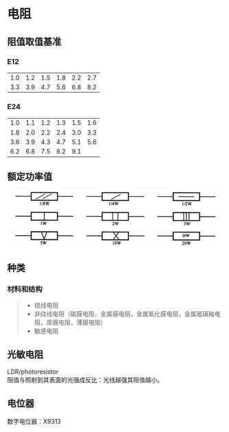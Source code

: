 # 电阻
## 阻值取值基准
### E12
|  |  |  |  |  |  |
|--|--|--|--|--|--|
| 1.0 | 1.2 | 1.5 | 1.8 | 2.2 | 2.7 |
| 3.3 | 3.9 | 4.7 | 5.6 | 6.8 | 8.2 |										
### E24
|  |  |  |  |  |  |
|--|--|--|--|--|--|
| 1.0 | 1.1 | 1.2 | 1.3 | 1.5 | 1.6 |
| 1.8 | 2.0 | 2.2 | 2.4 | 3.0 | 3.3 |
| 3.6 | 3.9 | 4.3 | 4.7 | 5.1 | 5.6 |
| 6.2 | 6.8 | 7.5 | 8.2 | 9.1 |  |
## 额定功率值
![](../../Image/Resistor.jpg)
## 种类
### 材料和结构
>* 绕线电阻
>* 非绕线电阻（碳膜电阻，金属膜电阻，金属氧化膜电阻，金属玻璃釉电阻，厚膜电阻，薄膜电阻）
>* 敏感电阻

## 光敏电阻
LDR/photoresistor  
阻值与照射到其表面的光强成反比：光线越强其阻值越小。  

## 电位器
数字电位器：X9313
